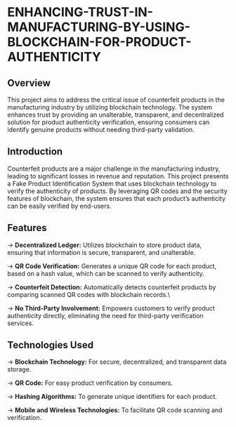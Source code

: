 # ENHANCING-TRUST-IN-MANUFACTURING-BY-USING-BLOCKCHAIN-FOR-PRODUCT-AUTHENTICITY
## Overview
This project aims to address the critical issue of counterfeit products in the manufacturing industry by utilizing blockchain technology. The system enhances trust by providing an unalterable, transparent, and decentralized solution for product authenticity verification, ensuring consumers can identify genuine products without needing third-party validation.

## Introduction
Counterfeit products are a major challenge in the manufacturing industry, leading to significant losses in revenue and reputation. This project presents a Fake Product Identification System that uses blockchain technology to verify the authenticity of products. By leveraging QR codes and the security features of blockchain, the system ensures that each product’s authenticity can be easily verified by end-users.

## Features
-> **Decentralized Ledger:** Utilizes blockchain to store product data, ensuring that information is secure, transparent, and unalterable.

-> **QR Code Verification:** Generates a unique QR code for each product, based on a hash value, which can be scanned to verify authenticity.

-> **Counterfeit Detection:** Automatically detects counterfeit products by comparing scanned QR codes with blockchain records.\

-> **No Third-Party Involvement:** Empowers customers to verify product authenticity directly, eliminating the need for third-party verification services.

## Technologies Used
-> **Blockchain Technology:** For secure, decentralized, and transparent data storage.

-> **QR Code:** For easy product verification by consumers.

-> **Hashing Algorithms:** To generate unique identifiers for each product.

-> **Mobile and Wireless Technologies:** To facilitate QR code scanning and verification.

